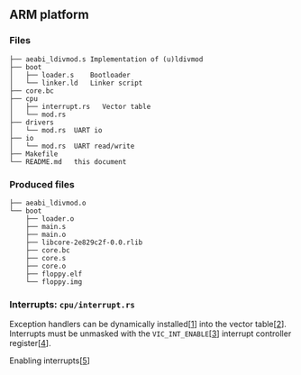 ## ARM platform
### Files
```
├── aeabi_ldivmod.s Implementation of (u)ldivmod
├── boot
│   ├── loader.s    Bootloader
│   └── linker.ld   Linker script
├── core.bc
├── cpu
│   ├── interrupt.rs   Vector table
│   └── mod.rs
├── drivers
│   └── mod.rs  UART io
├── io
│   └── mod.rs  UART read/write
├── Makefile
└── README.md   this document
```

### Produced files
```
├── aeabi_ldivmod.o
└── boot
    ├── loader.o
    ├── main.s
    ├── main.o
    ├── libcore-2e829c2f-0.0.rlib
    ├── core.bc
    ├── core.s
    ├── core.o
    ├── floppy.elf
    └── floppy.img
```

### Interrupts: `cpu/interrupt.rs`

Exception handlers can be dynamically installed[[1]] into the vector table[[2]].
Interrupts must be unmasked with the `VIC_INT_ENABLE`[[3]] interrupt controller register[[4]].

Enabling interrupts[[5]]

[1]: http://infocenter.arm.com/help/index.jsp?topic=/com.arm.doc.dui0056d/Caccfahd.html
[2]: http://infocenter.arm.com/help/index.jsp?topic=/com.arm.doc.dui0203j/Cihdidh2.html
[3]: http://infocenter.arm.com/help/index.jsp?topic=/com.arm.doc.ddi0273a/Cihiicbh.html
[4]: http://infocenter.arm.com/help/index.jsp?topic=/com.arm.doc.dui0225d/I1042232.html
[5]: http://balau82.wordpress.com/2012/04/15/arm926-interrupts-in-qemu/ "ARM926 interrupts in QEMU"
